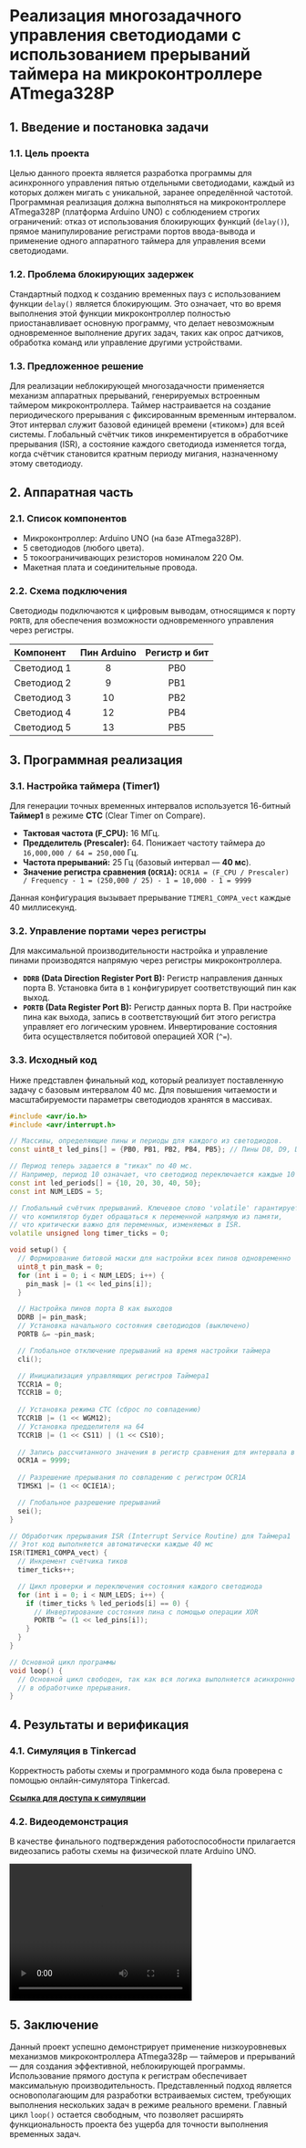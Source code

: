 # Реализация многозадачного управления светодиодами с использованием прерываний таймера на микроконтроллере ATmega328P

## 1. Введение и постановка задачи

### 1.1. Цель проекта

Целью данного проекта является разработка программы для асинхронного управления пятью отдельными светодиодами,
каждый из которых должен мигать с уникальной, заранее определённой частотой. Программная реализация должна выполняться на микроконтроллере
ATmega328P (платформа Arduino UNO) с соблюдением строгих ограничений: отказ от использования блокирующих функций (`delay()`), прямое манипулирование
регистрами портов ввода-вывода и применение одного аппаратного таймера для управления всеми светодиодами.

### 1.2. Проблема блокирующих задержек

Стандартный подход к созданию временных пауз с использованием функции `delay()` является блокирующим. Это означает, что
во время выполнения этой функции микроконтроллер полностью приостанавливает основную программу, что делает невозможным
одновременное выполнение других задач, таких как опрос датчиков, обработка команд или управление другими устройствами.

### 1.3. Предложенное решение

Для реализации неблокирующей многозадачности применяется механизм аппаратных прерываний, генерируемых встроенным таймером
микроконтроллера. Таймер настраивается на создание периодического прерывания с фиксированным временным интервалом. Этот
интервал служит базовой единицей времени («тиком») для всей системы. Глобальный счётчик тиков инкрементируется в обработчике
прерывания (ISR), а состояние каждого светодиода изменяется тогда, когда счётчик становится кратным периоду мигания, назначенному этому светодиоду.

## 2. Аппаратная часть

### 2.1. Список компонентов

*   Микроконтроллер: Arduino UNO (на базе ATmega328P).
*   5 светодиодов (любого цвета).
*   5 токоограничивающих резисторов номиналом 220 Ом.
*   Макетная плата и соединительные провода.

### 2.2. Схема подключения

Светодиоды подключаются к цифровым выводам, относящимся к порту `PORTB`, для обеспечения возможности одновременного управления через регистры.

| Компонент | Пин Arduino | Регистр и бит |
| :-------- | :---------: | :-----------: |
| Светодиод 1 |      8      |      PB0      |
| Светодиод 2 |      9      |      PB1      |
| Светодиод 3 |      10     |      PB2      |
| Светодиод 4 |      12     |      PB4      |
| Светодиод 5 |      13     |      PB5      |

## 3. Программная реализация

### 3.1. Настройка таймера (Timer1)

Для генерации точных временных интервалов используется 16-битный **Таймер1** в режиме **CTC** (Clear Timer on Compare).

*   **Тактовая частота (F_CPU):** 16 МГц.
*   **Предделитель (Prescaler):** 64. Понижает частоту таймера до `16,000,000 / 64 = 250,000` Гц.
*   **Частота прерываний:** 25 Гц (базовый интервал — **40 мс**).
*   **Значение регистра сравнения (`OCR1A`):**
    `OCR1A = (F_CPU / Prescaler) / Frequency - 1 = (250,000 / 25) - 1 = 10,000 - 1 = 9999`

Данная конфигурация вызывает прерывание `TIMER1_COMPA_vect` каждые 40 миллисекунд.

### 3.2. Управление портами через регистры

Для максимальной производительности настройка и управление пинами производятся напрямую через регистры микроконтроллера.

*   **`DDRB` (Data Direction Register Port B):** Регистр направления данных порта B. Установка бита в `1` конфигурирует соответствующий пин как выход.
*   **`PORTB` (Data Register Port B):** Регистр данных порта B. При настройке пина как выхода, запись в соответствующий бит этого регистра управляет его логическим уровнем. Инвертирование состояния бита осуществляется побитовой операцией XOR (`^=`).

### 3.3. Исходный код

Ниже представлен финальный код, который реализует поставленную задачу с базовым интервалом 40 мс. Для повышения читаемости и масштабируемости параметры светодиодов хранятся в массивах.

```cpp
#include <avr/io.h>
#include <avr/interrupt.h>

// Массивы, определяющие пины и периоды для каждого из светодиодов.
const uint8_t led_pins[] = {PB0, PB1, PB2, PB4, PB5}; // Пины D8, D9, D10, D12, D13

// Период теперь задается в "тиках" по 40 мс.
// Например, период 10 означает, что светодиод переключается каждые 10 * 40 мс = 400 мс.
const int led_periods[] = {10, 20, 30, 40, 50};
const int NUM_LEDS = 5;

// Глобальный счётчик прерываний. Ключевое слово 'volatile' гарантирует,
// что компилятор будет обращаться к переменной напрямую из памяти,
// что критически важно для переменных, изменяемых в ISR.
volatile unsigned long timer_ticks = 0;

void setup() {
  // Формирование битовой маски для настройки всех пинов одновременно
  uint8_t pin_mask = 0;
  for (int i = 0; i < NUM_LEDS; i++) {
    pin_mask |= (1 << led_pins[i]);
  }

  // Настройка пинов порта B как выходов
  DDRB |= pin_mask;
  // Установка начального состояния светодиодов (выключено)
  PORTB &= ~pin_mask;

  // Глобальное отключение прерываний на время настройки таймера
  cli();

  // Инициализация управляющих регистров Таймера1
  TCCR1A = 0;
  TCCR1B = 0;
  
  // Установка режима CTC (сброс по совпадению)
  TCCR1B |= (1 << WGM12);
  // Установка предделителя на 64
  TCCR1B |= (1 << CS11) | (1 << CS10);
  
  // Запись рассчитанного значения в регистр сравнения для интервала в 40 мс
  OCR1A = 9999;
  
  // Разрешение прерывания по совпадению с регистром OCR1A
  TIMSK1 |= (1 << OCIE1A);

  // Глобальное разрешение прерываний
  sei();
}

// Обработчик прерывания ISR (Interrupt Service Routine) для Таймера1
// Этот код выполняется автоматически каждые 40 мс
ISR(TIMER1_COMPA_vect) {
  // Инкремент счётчика тиков
  timer_ticks++;

  // Цикл проверки и переключения состояния каждого светодиода
  for (int i = 0; i < NUM_LEDS; i++) {
    if (timer_ticks % led_periods[i] == 0) {
      // Инвертирование состояния пина с помощью операции XOR
      PORTB ^= (1 << led_pins[i]);
    }
  }
}

// Основной цикл программы
void loop() {
  // Основной цикл свободен, так как вся логика выполняется асинхронно
  // в обработчике прерывания.
}
```

## 4. Результаты и верификация

### 4.1. Симуляция в Tinkercad

Корректность работы схемы и программного кода была проверена с помощью онлайн-симулятора Tinkercad.

**[Ссылка для доступа к симуляции](https://www.tinkercad.com/things/gaqz72hGVBr-spectacular-stantia?sharecode=iSeVhC9CxPTndtZeDG8e9y1_D2MCjWfKWenjLb59otw)**

### 4.2. Видеодемонстрация

В качестве финального подтверждения работоспособности прилагается видеозапись работы схемы на физической плате Arduino UNO.

<video width="320" height="240" controls>
  <source src="setup.mp4" type="video/mp4">
</video>

## 5. Заключение

Данный проект успешно демонстрирует применение низкоуровневых механизмов микроконтроллера
ATmega328p — таймеров и прерываний — для создания эффективной, неблокирующей программы. Использование
прямого доступа к регистрам обеспечивает максимальную производительность. Представленный подход является
основополагающим для разработки встраиваемых систем, требующих выполнения нескольких задач в режиме реального времени.
Главный цикл `loop()` остается свободным, что позволяет расширять функциональность проекта без ущерба для точности выполнения временных задач.